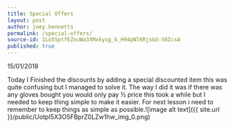 ```yaml
---
title: Special Offers
layout: post
author: joey.bennetts
permalink: /special-offers/
source-id: 1Lo5SptfEZnuWa3XMxkyxg_b_H94pNlKRjsGd-S6IcsA
published: true
---
```

15/01/2018

Today I Finished the discounts by adding a special discounted item this was quite confusing but I managed to solve it. The way I did it was if there was any gloves bought you would only pay ½ price this took a while but I needed to keep thing simple to make it easier. For next lesson i need to remember to keep things as simple as possible.![image alt text]({{ site.url }}/public/UotpI5X3O5FBprZ0LZw1hw_img_0.png)


